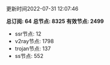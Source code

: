 更新时间2022-07-31 12:07:46

**总订阅: 64**
**总节点: 8325**
**有效节点: 2499**
- ssr节点: 12
- v2ray节点: 1798
- trojan节点: 137
- ss节点: 552
